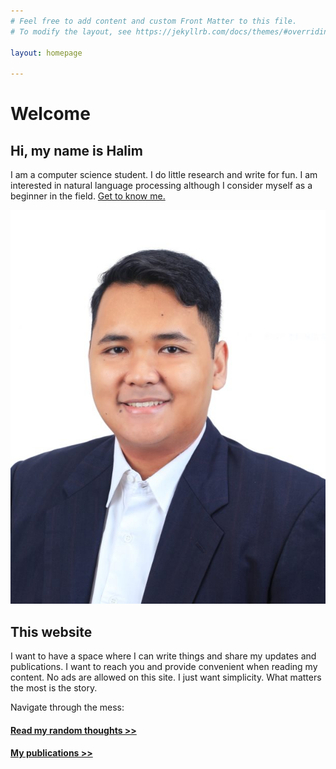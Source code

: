```yaml
---
# Feel free to add content and custom Front Matter to this file.
# To modify the layout, see https://jekyllrb.com/docs/themes/#overriding-theme-defaults

layout: homepage

---
```



[This is a comment that will be hidden.]: # 

# Welcome

## Hi, my name is Halim

I am a computer science student. I do little research and write for fun. I am interested in natural language processing although I consider myself as a beginner in the field. [Get to know me.](/about/)

![halim-close-up](/assets/img/IMG_0256.jpg)

## This website

I want to have a space where I can write things and share my updates and publications. I want to reach you and provide convenient when reading my content. No ads are allowed on this site. I just want simplicity. What matters the most is the story.

Navigate through the mess:

#### [Read my random thoughts >>](/posts/)

#### [My publications >>](/publications/)


